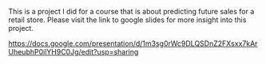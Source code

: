 This is a project I did for a course that is about predicting future sales for a retail store. Please visit the link to google slides for more insight into this project. 

https://docs.google.com/presentation/d/1m3sg0rWc9DLQSDnZ2FXsxx7kArUheubhP0ilYH9C0Jg/edit?usp=sharing
